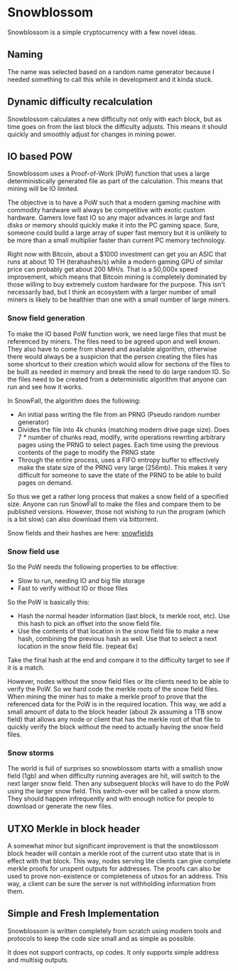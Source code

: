 # Snowblossom

Snowblossom is a simple cryptocurrency with a few novel ideas.

## Naming

The name was selected based on a random name generator because I needed something to call this while in development and it kinda stuck.

## Dynamic difficulty recalculation

Snowblossom calculates a new difficulty not only with each block, but as time goes on
from the last block the difficulty adjusts.  This means it should quickly and smoothly
adjust for changes in mining power.

## IO based POW

Snowblossom uses a Proof-of-Work (PoW) function that uses a large deterministically generated
file as part of the calculation.  This means that mining will be IO limited.

The objective is to have a PoW such that a modern gaming machine with commodity hardware will always be competitive with exotic custom hardware.  Gamers love fast IO so any major advances in large and fast disks or memory should quickly make it into the PC gaming space.  Sure, someone could build a large array of super fast memory but it is unlikely to be more than a small multiplier faster than current PC memory technology.

Right now with Bitcoin, about a $1000 investment can get you an ASIC that runs at about 10 TH (terahashes/s) while a modern gaming GPU of similar price can probably get about 200 MH/s.  That is a 50,000x speed improvement, which means that Bitcoin mining is completely dominated by those willing to buy extremely custom hardware for the purpose.  This isn't necessarily bad, but I think an ecosystem with a larger number of small miners is likely to be healthier than one with a small number of large miners.

### Snow field generation

To make the IO based PoW function work, we need large files that must be referenced by miners.  The files need to be agreed upon and well known.  They also have to come from shared and available algorithm, otherwise there would always be a suspicion that the person creating
the files has some shortcut to their creation which would allow for sections of the files to be built as needed in memory and break the need to do large random IO.  So the files need to be created from a deterministic algorithm that anyone can run and see how it works.

In SnowFall, the algorithm does the following:
* An initial pass writing the file from an PRNG (Pseudo random number generator)
* Divides the file into 4k chunks (matching modern drive page size).  Does 7 * number of chunks read, modify, write operations rewriting arbitrary pages using the PRNG to select pages.  Each time using the previous contents of the page to modify the PRNG state
* Through the entire process, uses a FIFO entropy buffer to effectively make the state size of the PRNG very large (256mb).  This makes
it very difficult for someone to save the state of the PRNG to be able to build pages on demand.

So thus we get a rather long process that makes a snow field of a specified size.  Anyone can run SnowFall to make the files and compare them to be published versions.  However, those not wishing to run the program (which is a bit slow) can also download them via bittorrent.

Snow fields and their hashes are here:
[snowfields](https://snowblossom.org/snowfields/index.html)


### Snow field use

So the PoW needs the following properties to be effective:
* Slow to run, needing IO and big file storage
* Fast to verify without IO or those files

So the PoW is basically this:
* Hash the normal header information (last block, tx merkle root, etc).  Use this hash to pick an offset into the snow field file.
* Use the contents of that location in the snow field file to make a new hash, combining the previous hash as well.  Use that to select
a next location in the snow field file. (repeat 6x)

Take the final hash at the end and compare it to the difficulty target to see if it is a match.

However, nodes without the snow field files or lite clients need to be able to verify the PoW.  So we hard code the merkle roots
of the snow field files.  When mining the miner has to make a merkle proof to prove that the referenced data for the PoW is in the
required location.  This way, we add a small amount of data to the block header (about 2k assuming a 1TB snow field) that allows
any node or client that has the merkle root of that file to quickly verify the block without the need to actually having the snow field files.

### Snow storms

The world is full of surprises so snowblossom starts with a smallish snow field (1gb) and when difficulty running averages are hit, will switch to the next larger snow field.  Then any subsequent blocks will have to do the PoW using the larger snow field.  This switch-over will
be called a snow storm.  They should happen infrequently and with enough notice for people to download or generate the new files.

## UTXO Merkle in block header

A somewhat minor but significant improvement is that the snowblossom block header will contain a merkle root of the current utxo state
that is in effect with that block.  This way, nodes serving lite clients can give complete merkle proofs for unspent outputs for addresses.
The proofs can also be used to prove non-existence or completeness of utxos for an address.  This way, a client can be sure the
server is not withholding information from them.

## Simple and Fresh Implementation

Snowblossom is written completely from scratch using modern tools and protocols to keep the code size small and as simple as possible.

It does not support contracts, op codes.  It only supports simple address and multisig outputs.



